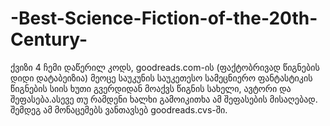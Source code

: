 # -Best-Science-Fiction-of-the-20th-Century-
ქვიზი 4
ჩემი დაწერილ კოდს, goodreads.com-ის (ფაქტობრივად წიგნების დიდი დატაბეიზია) მეოცე საუკუნის საუკეთესო სამეცნიერო ფანტასტიკის წიგნების სიის ხუთი გვერდიდან მოაქვს წიგნის სახელი, ავტორი და შეფასება.ასევე თუ რამდენი ხალხი გამოიკითხა ამ შეფასების მისაღებად. შემდეგ ამ მონაცემებს ვანთავსებ goodreads.cvs-ში.
